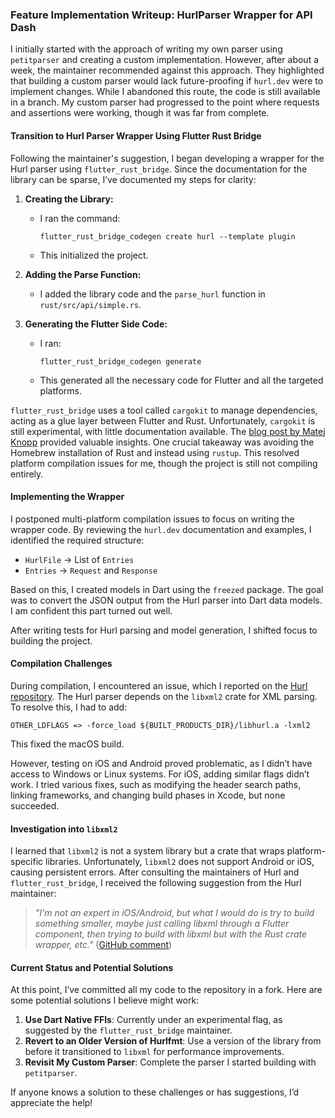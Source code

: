 ### Feature Implementation Writeup: HurlParser Wrapper for API Dash

I initially started with the approach of writing my own parser using `petitparser` and creating a custom implementation. However, after about a week, the maintainer recommended against this approach. They highlighted that building a custom parser would lack future-proofing if `hurl.dev` were to implement changes. While I abandoned this route, the code is still available in a branch. My custom parser had progressed to the point where requests and assertions were working, though it was far from complete.

#### Transition to Hurl Parser Wrapper Using Flutter Rust Bridge

Following the maintainer's suggestion, I began developing a wrapper for the Hurl parser using `flutter_rust_bridge`. Since the documentation for the library can be sparse, I’ve documented my steps for clarity:

1. **Creating the Library:**
    
    - I ran the command:
        
        `flutter_rust_bridge_codegen create hurl --template plugin`
        
    - This initialized the project.
2. **Adding the Parse Function:**
    
    - I added the library code and the `parse_hurl` function in `rust/src/api/simple.rs`.
3. **Generating the Flutter Side Code:**
    
    - I ran:
        
        
        `flutter_rust_bridge_codegen generate`
        
    - This generated all the necessary code for Flutter and all the targeted platforms.

`flutter_rust_bridge` uses a tool called `cargokit` to manage dependencies, acting as a glue layer between Flutter and Rust. Unfortunately, `cargokit` is still experimental, with little documentation available. The [blog post by Matej Knopp](https://matejknopp.com/post/flutter_plugin_in_rust_with_no_prebuilt_binaries/) provided valuable insights. One crucial takeaway was avoiding the Homebrew installation of Rust and instead using `rustup`. This resolved platform compilation issues for me, though the project is still not compiling entirely.

#### Implementing the Wrapper

I postponed multi-platform compilation issues to focus on writing the wrapper code. By reviewing the `hurl.dev` documentation and examples, I identified the required structure:

- `HurlFile` → List of `Entries`
- `Entries` → `Request` and `Response`

Based on this, I created models in Dart using the `freezed` package. The goal was to convert the JSON output from the Hurl parser into Dart data models. I am confident this part turned out well.

After writing tests for Hurl parsing and model generation, I shifted focus to building the project.

#### Compilation Challenges

During compilation, I encountered an issue, which I reported on the [Hurl repository](https://github.com/Orange-OpenSource/hurl/issues/3603). The Hurl parser depends on the `libxml2` crate for XML parsing. To resolve this, I had to add:

`OTHER_LDFLAGS => -force_load ${BUILT_PRODUCTS_DIR}/libhurl.a -lxml2`

This fixed the macOS build.

However, testing on iOS and Android proved problematic, as I didn’t have access to Windows or Linux systems. For iOS, adding similar flags didn’t work. I tried various fixes, such as modifying the header search paths, linking frameworks, and changing build phases in Xcode, but none succeeded.

#### Investigation into `libxml2`

I learned that `libxml2` is not a system library but a crate that wraps platform-specific libraries. Unfortunately, `libxml2` does not support Android or iOS, causing persistent errors. After consulting the maintainers of Hurl and `flutter_rust_bridge`, I received the following suggestion from the Hurl maintainer:

> _"I'm not an expert in iOS/Android, but what I would do is try to build something smaller, maybe just calling libxml through a Flutter component, then trying to build with libxml but with the Rust crate wrapper, etc."_ ([GitHub comment](https://github.com/Orange-OpenSource/hurl/issues/3603#issuecomment-2611159759))

#### Current Status and Potential Solutions

At this point, I’ve committed all my code to the repository in a fork. Here are some potential solutions I believe might work:

1. **Use Dart Native FFIs**: Currently under an experimental flag, as suggested by the `flutter_rust_bridge` maintainer.
2. **Revert to an Older Version of Hurlfmt**: Use a version of the library from before it transitioned to `libxml` for performance improvements.
3. **Revisit My Custom Parser**: Complete the parser I started building with `petitparser`.

If anyone knows a solution to these challenges or has suggestions, I’d appreciate the help!
